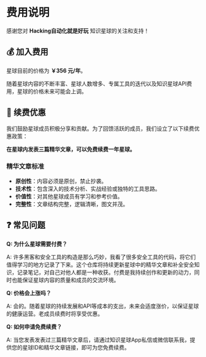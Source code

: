 # 费用说明

感谢您对 **Hacking自动化就是好玩** 知识星球的关注和支持！

## 💰 加入费用

星球目前的价格为 **￥356 元/年**。

随着星球内容的不断丰富、星球人数增多、专属工具的迭代以及知识星球API费用，星球的价格未来可能会上调。

## 🎁 续费优惠

我们鼓励星球成员积极分享和贡献。为了回馈活跃的成员，我们设立了以下续费优惠政策：

**在星球内发表三篇精华文章，可以免费续费一年星球。**

### 精华文章标准
- **原创性**：内容必须是原创，禁止抄袭。
- **技术性**：包含深入的技术分析、实战经验或独特的工具思路。
- **价值性**：对其他星球成员有学习和参考价值。
- **完整性**：文章结构完整，逻辑清晰，图文并茂。

## ❓ 常见问题

**Q: 为什么星球需要付费？**

A: 许多黑客和安全工具的构造是那么巧妙，我看了很多安全工具的代码，将它们值得学习的地方记录了下来。这个仓库将持续更新星球中的精华文章和补全安全知识，记录笔记，对自己对他人都是一种收获。付费是我持续创作和更新的动力，同时也能保证星球内容的质量和成员的交流环境。

**Q: 价格会上涨吗？**

A: 会的。随着星球的持续发展和API等成本的支出，未来会适度涨价，以保证星球的健康运营。老成员续费时将享受优惠。

**Q: 如何申请免费续费？**

A: 当您发表发表过三篇精华文章后，请通过知识星球App私信或微信联系我，提供您的星球ID和精华文章链接，即可为您免费续费。 